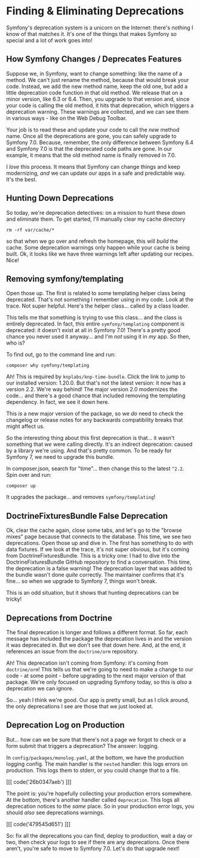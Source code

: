 # Finding & Eliminating Deprecations

Symfony's deprecation system is a unicorn on the Internet: there's nothing
I know of that matches it. It's one of the things that makes Symfony so special
and a lot of work goes into!

## How Symfony Changes / Deprecates Features

Suppose we, in Symfony, want to change something: like the name
of a method. We can't just rename the method, because that would break your code.
Instead, we add the new method name, keep the old one, but add a little deprecation
code function *in* that old method. We release that on a minor version, like 6.3
or 6.4. Then, you upgrade to that version and, since your code is calling the old
method, it hits that deprecation, which triggers a deprecation warning. These
warnings are collected, and we can see them in various ways - like
on the Web Debug Toolbar.

Your job is to read these and update your code to call the *new* method name. Once
all the deprecations are gone, you can safely upgrade to Symfony 7.0. Because,
remember, the only difference between Symfony 6.4 and Symfony 7.0 is that the
deprecated code paths are gone. In our example, it means that the old method name
is finally removed in 7.0.

I *love* this process. It means that Symfony can change things and keep
modernizing, *and* we can update our apps in a safe and predictable way.
It's the best.

## Hunting Down Deprecations

So today, we're deprecation detectives: on a mission to hunt these down and
eliminate them. To get started, I'll manually clear my cache directory

```terminal
rm -rf var/cache/*
```

so that when we go over and refresh the homepage, this will *build* the cache. Some
deprecation warnings only happen while your cache is being built. Ok, it looks like
we have three warnings left after updating our recipes. Nice!

## Removing symfony/templating

Open those up. The first is related to some templating helper class being deprecated.
That's not something I remember using in my code. Look at the trace. Not
super helpful. Here's the helper class... called by a class loader.

This tells me that something is trying to use this class... and the class is
entirely deprecated. In fact, this entire `symfony/templating` component is
deprecated: it doesn't exist at all in Symfony 7.0! There's a pretty good chance
you never used it anyway... and I'm *not* using it in *my* app. So then, who is?

To find out, go to the command line and run:

```terminal
composer why symfony/templating
```

Ah! This is required by `knplabs/knp-time-bundle`. Click the link to jump
to our installed version: 1.20.0. But that's not the latest version: it now has
a version 2.2. We're way behind! The major version 2.0 modernizes the code... and
there's a good chance that included removing the templating dependency. In fact,
we see it down here.

This *is* a new major version of the package, so we *do* need to check the
changelog or release notes for any backwards compatibility breaks that might
affect us.

So the interesting thing about this first deprecation is that... it wasn't something
that *we* were calling directly. It's an indirect deprecation: caused by a library
we're using. And that's pretty common. To be ready for Symfony 7, we need to upgrade
this bundle.

In composer.json, search for "time"... then change this to the latest `^2.2`.
Spin over and run:

```terminal
composer up
```

It upgrades the package... and removes `symfony/templating`!

## DoctrineFixturesBundle False Deprecation

Ok, clear the cache again, close some tabs, and let's go to the "browse mixes"
page because that connects to the database. This time, we see two deprecations.
Open those up and dive in. The first has something to do with data fixtures.
If we look at the trace, it's not super obvious, but it's coming from
DoctrineFixturesBundle. This is a tricky one: I had to dive into the
DoctrineFixturesBundle GitHub repository to find a conversation. This time, the
deprecation is a false warning! The deprecation layer that was added to the bundle
wasn't done *quite* correctly. The maintainer confirms that it's fine... so when
we upgrade to Symfony 7, things won't break.

This is an odd situation, but it shows that hunting deprecations can be tricky!

## Deprecations from Doctrine

The final deprecation is longer and follows a different format. So far, each
message has included the package the deprecation lives in and the version
it was deprecated in. But we don't see that down here. And, at the end, it references
an issue from the `doctrine/orm` repository.

Ah! This deprecation isn't coming from Symfony: it's coming from
`doctrine/orm`! This tells us that we're going to need to make a change to our
code - at some point - before upgrading to the next major version of that package.
We're only focused on upgrading Symfony today, so this is *also* a deprecation we
can ignore.

So... yeah I think we're good. Our app is pretty small, but as I click around, the
only deprecations I see are those that we just looked at.

## Deprecation Log on Production

But... how can we be sure that there's not a page we forgot to check or a form submit
that triggers a deprecation? The answer: logging.

In `config/packages/monolog.yaml`, at the bottom, we have the production logging
config. The main handler is the `nested` handler: this logs errors on production.
This logs them to stderr, or you could change that to a file.

[[[ code('26b0347aeb') ]]]

The point is: you're hopefully collecting your production errors somewhere. At the
bottom, there's another handler called `deprecation`. This logs all deprecation
notices to the *same* place. So in your production error logs, you should *also*
see deprecations warnings.

[[[ code('479545d651') ]]]

So: fix all the deprecations you can find, deploy to production, wait a day or two,
then check your logs to see if there are any deprecations. Once there
aren't, you're safe to move to Symfony 7.0. Let's do that upgrade next!
